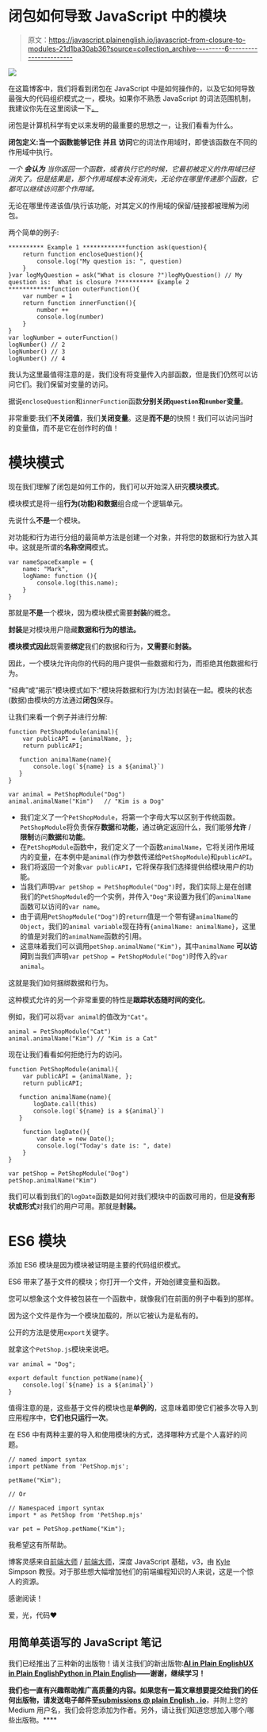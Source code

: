 # 闭包如何导致 JavaScript 中的模块

> 原文：<https://javascript.plainenglish.io/javascript-from-closure-to-modules-21d1ba30ab36?source=collection_archive---------6----------------------->

![](img/90fc654f27978cdcfb69e2ac31118870.png)

在这篇博客中，我们将看到闭包在 JavaScript 中是如何操作的，以及它如何导致最强大的代码组织模式之一，模块。如果你不熟悉 JavaScript 的词法范围机制，我建议你先在这里阅读一下[。](https://medium.com/javascript-in-plain-english/javascript-my-favorite-compiled-language-a-blog-about-scope-2012071aac86)

闭包是计算机科学有史以来发明的最重要的思想之一，让我们看看为什么。

**闭包定义:**当一个函数能够**记住** **并且** **访问**它的词法作用域时，即使该函数在不同的作用域中执行。

*一个* ***会认为*** *当你返回一个函数，或者执行它的时候，它最初被定义的作用域已经消失了。但是结果是，那个作用域根本没有消失，无论你在哪里传递那个函数，它都可以继续访问那个作用域。*

无论在哪里传递该值/执行该功能，对其定义的作用域的保留/链接都被理解为闭包。

两个简单的例子:

```
********** Example 1 ************function ask(question){
    return function encloseQuestion(){
        console.log("My question is: ", question)
    }
}var logMyQuestion = ask("What is closure ?")logMyQuestion() // My question is:  What is closure ?********** Example 2 ************function outerFunction(){
    var number = 1
    return function innerFunction(){
        number ++
        console.log(number)
    }
}
var logNumber = outerFunction()
logNumber() // 2
logNumber() // 3
logNumber() // 4
```

我认为这里最值得注意的是，我们没有将变量传入内部函数，但是我们仍然可以访问它们。我们保留对变量的访问。

据说`encloseQuestion`和`innerFunction`函数**分别关闭`question`和`number`变量**。

非常重要:我们**不关闭值**，我们**关闭变量**。这是**而不是**的快照！我们可以访问当时的变量值，而不是它在创作时的值！

# 模块模式

现在我们理解了闭包是如何工作的，我们可以开始深入研究**模块模式**。

模块模式是将一组**行为(**功能)和**数据**组合成一个逻辑单元。

先说什么**不是**一个模块。

对功能和行为进行分组的最简单方法是创建一个对象，并将您的数据和行为放入其中。这就是所谓的**名称空间**模式。

```
var nameSpaceExample = {
    name: "Mark",
    logName: function (){
        console.log(this.name);
    }
}
```

那就是**不是**一个模块，因为模块模式需要**封装**的概念。

**封装**是对模块用户隐藏**数据和行为的想法。**

**模块模式因此**既需要**绑定**我们的数据和行为，**又需要**和**封装。**

因此，一个模块允许向你的代码的用户提供一些数据和行为，而拒绝其他数据和行为。

“经典”或“揭示”模块模式如下:“模块将数据和行为(方法)封装在一起。模块的状态(数据)由模块的方法通过**闭包**保存。

让我们来看一个例子并进行分解:

```
function PetShopModule(animal){
    var publicAPI = {animalName, };
    return publicAPI;

   function animalName(name){
       console.log(`${name} is a ${animal}`)
   }
}

var animal = PetShopModule("Dog")
animal.animalName("Kim")   // "Kim is a Dog"
```

*   我们定义了一个`PetShopModule`，将第一个字母大写以区别于传统函数。`PetShopModule`将负责保存**数据**和**功能**，通过确定返回什么，我们能够**允许** / **限制**访问**数据**和**功能**。
*   在`PetShopModule`函数中，我们定义了一个函数`animalName`，它将关闭作用域内的变量，在本例中是`animal`(作为参数传递给`PetShopModule`)和`publicAPI`。
*   我们将返回一个对象`var publicAPI`，它将保存我们选择提供给模块用户的功能。
*   当我们声明`var petShop = PetShopModule("Dog")`时，我们实际上是在创建我们的`PetShopModule`的一个实例，并传入`"Dog"`来设置为我们的`animalName`函数可以访问的`var name`。
*   由于调用`PetShopModule("Dog")`的`return`值是一个带有键`animalName`的`Object`，我们的`animal variable`现在持有`{animalName: animalName}`，这里的值是对我们的`animalName`函数的引用。
*   这意味着我们可以调用`petShop.animalName("Kim")`，其中`animalName` **可以访问**到当我们声明`var petShop = PetShopModule("Dog")`时传入的`var animal`。

这就是我们如何捆绑数据和行为。

这种模式允许的另一个非常重要的特性是**跟踪状态随时间的变化**。

例如，我们可以将`var animal`的值改为`"Cat"`。

```
animal = PetShopModule("Cat")
animal.animalName("Kim") // "Kim is a Cat"
```

现在让我们看看如何拒绝行为的访问。

```
function PetShopModule(animal){
    var publicAPI = {animalName, };
    return publicAPI;

   function animalName(name){
       logDate.call(this)
       console.log(`${name} is a ${animal}`)
   }

    function logDate(){
        var date = new Date();
        console.log("Today's date is: ", date)
    }
}

var petShop = PetShopModule("Dog")
petShop.animalName("Kim")
```

我们可以看到我们的`logDate`函数是如何对我们模块中的函数可用的，但是**没有形状或形式**对我们的用户可用。那就是**封装。**

# ES6 模块

添加 ES6 模块是因为模块被证明是主要的代码组织模式。

ES6 带来了基于文件的模块；你打开一个文件，开始创建变量和函数。

您可以想象这个文件被包装在一个函数中，就像我们在前面的例子中看到的那样。

因为这个文件是作为一个模块加载的，所以它被认为是私有的。

公开的方法是使用`export`关键字。

就拿这个`PetShop.js`模块来说吧。

```
var animal = "Dog";
​
export default function petName(name){
    console.log(`${name} is a ${animal}`)
}
```

值得注意的是，这些基于文件的模块也是**单例的**，这意味着即使它们被多次导入到应用程序中，**它们也只运行一次**。

在 ES6 中有两种主要的导入和使用模块的方式，选择哪种方式是个人喜好的问题。

```
// named import syntax
import petName from 'PetShop.mjs';
​
petName("Kim");
​
// Or
​
// Namespaced import syntax
import * as PetShop from 'PetShop.mjs'
​
var pet = PetShop.petName("Kim");
```

我希望这有所帮助。

博客灵感来自[前端大师](https://frontendmasters.com/) / [前端大师](https://medium.com/u/1b199ed2dfd?source=post_page-----21d1ba30ab36--------------------------------)，深度 JavaScript 基础，v3，由 [Kyle](https://medium.com/u/5dccb9bb4625?source=post_page-----21d1ba30ab36--------------------------------) Simpson 教授。对于那些想大幅增加他们的前端编程知识的人来说，这是一个惊人的资源。

感谢阅读！

爱，光，代码❤️

## **用简单英语写的 JavaScript 笔记**

我们已经推出了三种新的出版物！请关注我们的新出版物:[**AI in Plain English**](https://medium.com/ai-in-plain-english)[**UX in Plain English**](https://medium.com/ux-in-plain-english)[**Python in Plain English**](https://medium.com/python-in-plain-english)**——谢谢，继续学习！**

**我们也一直有兴趣帮助推广高质量的内容。如果您有一篇文章想要提交给我们的任何出版物，请发送电子邮件至[**submissions @ plain English . io**](mailto:submissions@plainenglish.io)**，并附上您的 Medium 用户名，我们会将您添加为作者。另外，请让我们知道您想加入哪个/哪些出版物。****